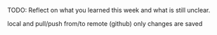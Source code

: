 TODO: Reflect on what you learned this week and what is still unclear.

local and pull/push from/to remote (github)
only changes are saved